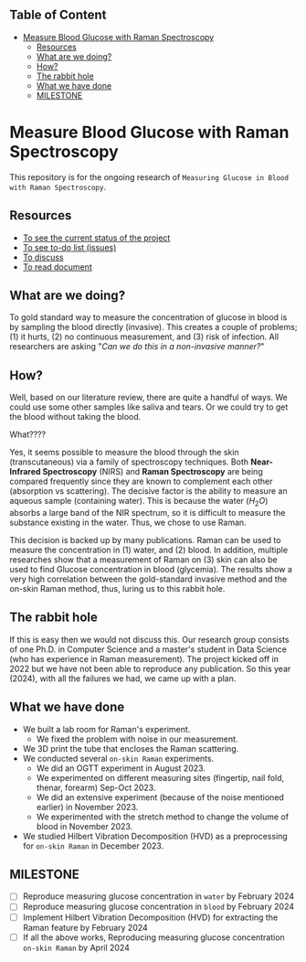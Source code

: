 <h2>Table of Content</h2>

- [Measure Blood Glucose with Raman Spectroscopy](#measure-blood-glucose-with-raman-spectroscopy)
  - [Resources](#resources)
  - [What are we doing?](#what-are-we-doing)
  - [How?](#how)
  - [The rabbit hole](#the-rabbit-hole)
  - [What we have done](#what-we-have-done)
  - [MILESTONE](#milestone)

# Measure Blood Glucose with Raman Spectroscopy

This repository is for the ongoing research of `Measuring Glucose in Blood with Raman Spectroscopy`.

## Resources

- [To see the current status of the project](https://github.com/users/akraradets/projects/1)
- [To see to-do list (issues)](https://github.com/akraradets/Measure-Blood-Glucose-with-Raman/issues)
- [To discuss](https://github.com/akraradets/Measure-Blood-Glucose-with-Raman/discussions)
- [To read document](https://github.com/akraradets/Measure-Blood-Glucose-with-Raman/wiki)

## What are we doing?

To gold standard way to measure the concentration of glucose in blood is by sampling the blood directly (invasive).
This creates a couple of problems; (1) it hurts, (2) no continuous measurement, and (3) risk of infection.
All researchers are asking "*Can we do this in a non-invasive manner?*"

## How?

Well, based on our literature review, there are quite a handful of ways.
We could use some other samples like saliva and tears.
Or we could try to get the blood without taking the blood.

What????

Yes, it seems possible to measure the blood through the skin (transcutaneous) via a family of spectroscopy techniques.
Both **Near-Infrared Spectroscopy** (NIRS) and **Raman Spectroscopy** are being compared frequently since they are known to complement each other (absorption vs scattering).
The decisive factor is the ability to measure an aqueous sample (containing water).
This is because the water ($H_2O$) absorbs a large band of the NIR spectrum, so it is difficult to measure the substance existing in the water.
Thus, we chose to use Raman.

This decision is backed up by many publications.
Raman can be used to measure the concentration in (1) water, and (2) blood.
In addition, multiple researches show that a measurement of Raman on (3) skin can also be used to find Glucose concentration in blood (glycemia).
The results show a very high correlation between the gold-standard invasive method and the on-skin Raman method, thus, luring us to this rabbit hole.

## The rabbit hole

If this is easy then we would not discuss this.
Our research group consists of one Ph.D. in Computer Science and a master's student in Data Science (who has experience in Raman measurement).
The project kicked off in 2022 but we have not been able to reproduce any publication.
So this year (2024), with all the failures we had, we came up with a plan.

## What we have done

- We built a lab room for Raman's experiment.
  - We fixed the problem with noise in our measurement.
- We 3D print the tube that encloses the Raman scattering.
- We conducted several `on-skin Raman` experiments.
  - We did an OGTT experiment in August 2023.
  - We experimented on different measuring sites (fingertip, nail fold, thenar, forearm) Sep-Oct 2023.
  - We did an extensive experiment (because of the noise mentioned earlier) in November 2023.
  - We experimented with the stretch method to change the volume of blood in November 2023.
- We studied Hilbert Vibration Decomposition (HVD) as a preprocessing for `on-skin Raman` in December 2023.

## MILESTONE

- [ ] Reproduce measuring glucose concentration in `water` by February 2024
- [ ] Reproduce measuring glucose concentration in `blood` by February 2024
- [ ] Implement Hilbert Vibration Decomposition (HVD) for extracting the Raman feature by February 2024
- [ ] If all the above works, Reproducing measuring glucose concentration `on-skin Raman` by April 2024